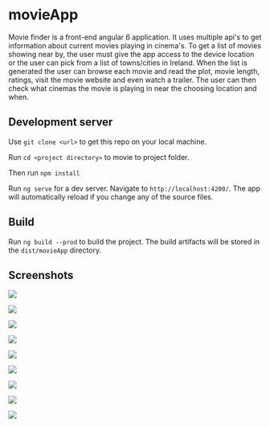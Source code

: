 # movieApp

Movie finder is a front-end angular 6 application. It uses multiple api's to get information about current movies playing in cinema's. To get a list of movies showing near by, the user must give the app access to the device location or the user can pick from a list of towns/cities in Ireland. When the list is generated the user can browse each movie and read the plot, movie length, ratings, visit the movie website and even watch a trailer. The user can then check what cinemas the movie is playing in near the choosing location and when.   

## Development server

Use `git clone <url>` to get this repo on your local machine.

Run `cd <project directory>` to movie to project folder.

Then run `npm install `

Run `ng serve` for a dev server. Navigate to `http://localhost:4200/`. The app will automatically reload if you change any of the source files.

## Build

Run `ng build --prod` to build the project. The build artifacts will be stored in the `dist/movieApp` directory.

## Screenshots

![](src/assets/images/1png)

![](src/assets/images/2png)

![](src/assets/images/3png)

![](src/assets/images/4png)

![](src/assets/images/5png)

![](src/assets/images/6png)

![](src/assets/images/7png)

![](src/assets/images/8png)

![](src/assets/images/9png)
